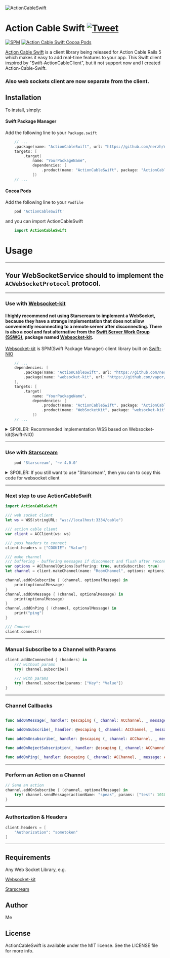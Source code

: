 ![ActionCableSwift](https://user-images.githubusercontent.com/10519803/79700910-89b66900-82a1-11ea-9374-cf4433d69ed6.png)

# Action Cable Swift  [![Tweet](https://img.shields.io/twitter/url/http/shields.io.svg?style=social)](https://twitter.com/intent/tweet?text=Swift%20Rails%20Action%20Cable%20Client&url=https://github.com/nerzh/Action-Cable-Swift&via=emptystamp&hashtags=swift,actioncable,client,rails,developers)
[![SPM](https://img.shields.io/badge/swift-package%20manager-green)](https://swift.org/package-manager/)
[![Action Cable Swift Cocoa Pods](https://img.shields.io/badge/cocoa-pods-orange)](https://cocoapods.org/pods/ActionCableSwift)

[Action Cable Swift](https://github.com/nerzh/Action-Cable-Swift)  is a client library being released for Action Cable Rails 5 which makes it easy to add real-time features to your app. This Swift client inspired by "Swift-ActionCableClient", but it not support now and I created Action-Cable-Swift. 

### Also web sockets client are now separate from the client.

## Installation

To install, simply:

#### Swift Package Manager

Add the following line to your `Package.swift` 

```swift
    // ...
    .package(name: "ActionCableSwift", url: "https://github.com/nerzh/Action-Cable-Swift.git", from: "0.3.0"),
    targets: [
        .target(
            name: "YourPackageName",
            dependencies: [
                .product(name: "ActionCableSwift", package: "ActionCableSwift")
            ])
    // ...
```

#### Cocoa Pods

Add the following line to your `Podfile`

```ruby
    pod 'ActionCableSwift'
```

and you can import ActionCableSwift

```swift
    import ActionCableSwift
```
# Usage

---

## Your WebSocketService should to implement the `ACWebSocketProtocol` protocol.

---

### Use with [Websocket-kit](https://github.com/vapor/websocket-kit) 

#### I highly recommend not using Starscream to implement a WebSocket, because they have a strange implementation that does not allow conveniently reconnecting to a remote server after disconnecting. There is also a cool and fast alternative from the [Swift Server Work Group (SSWG)](https://swift.org/server/), package named [Websocket-kit](https://github.com/vapor/websocket-kit). 

[Websocket-kit](https://github.com/vapor/websocket-kit) is SPM(Swift Package Manager) client library built on [Swift-NIO](https://github.com/apple/swift-nio)  
```swift
    // ...
    dependencies: [
        .package(name: "ActionCableSwift", url: "https://github.com/nerzh/Action-Cable-Swift.git", from: "0.3.0"),
        .package(name: "websocket-kit", url: "https://github.com/vapor/websocket-kit.git", .upToNextMinor(from: "2.0.0"))
    ],
    targets: [
        .target(
            name: "YourPackageName",
            dependencies: [
                .product(name: "ActionCableSwift", package: "ActionCableSwift"),
                .product(name: "WebSocketKit", package: "websocket-kit")
            ])
    // ...
```
<details>
  <summary>SPOILER: Recommended implementation WSS based on Websocket-kit(Swift-NIO)</summary>
  
  
  This is propertyWrapper for threadsafe access to webSocket instance  
  
  ```swift
  import Foundation
  
  @propertyWrapper
  struct Atomic<Value> {
  
      private var value: Value
      private let lock = NSLock()
  
      init(wrappedValue value: Value) {
          self.value = value
      }
  
      var wrappedValue: Value {
        get { return load() }
        set { store(newValue: newValue) }
      }
  
      func load() -> Value {
          lock.lock()
          defer { lock.unlock() }
          return value
      }
  
      mutating func store(newValue: Value) {
          lock.lock()
          defer { lock.unlock() }
          value = newValue
      }
  }

  ```

This is implementation WSS
  
  ```swift
import NIO
import NIOHTTP1
import NIOWebSocket
import WebSocketKit

final class WSS: ACWebSocketProtocol {

    var url: URL
    private var eventLoopGroup: EventLoopGroup
    @Atomic var ws: WebSocket?

    init(stringURL: String, coreCount: Int = System.coreCount) {
        url = URL(string: stringURL)!
        eventLoopGroup = MultiThreadedEventLoopGroup(numberOfThreads: coreCount)
    }

    var onConnected: ((_ headers: [String : String]?) -> Void)?
    var onDisconnected: ((_ reason: String?) -> Void)?
    var onCancelled: (() -> Void)?
    var onText: ((_ text: String) -> Void)?
    var onBinary: ((_ data: Data) -> Void)?
    var onPing: (() -> Void)?
    var onPong: (() -> Void)?

    func connect(headers: [String : String]?) {

        var httpHeaders: HTTPHeaders = .init()
        headers?.forEach({ (name, value) in
            httpHeaders.add(name: name, value: value)
        })
        let promise: EventLoopPromise<Void> = eventLoopGroup.next().makePromise(of: Void.self)

        WebSocket.connect(to: url.absoluteString,
                          headers: httpHeaders,
                          on: eventLoopGroup
        ) { ws in
            self.ws = ws

            ws.onPing { [weak self] (ws) in
                self?.onPing?()
            }

            ws.onPong { [weak self] (ws) in
                self?.onPong?()
            }

            ws.onClose.whenComplete { [weak self] (result) in
                switch result {
                case .success:
                    self?.onDisconnected?(nil)
                    self?.onCancelled?()
                case let .failure(error):
                    self?.onDisconnected?(error.localizedDescription)
                    self?.onCancelled?()
                }
            }

            ws.onText { (ws, text) in
                self.onText?(text)
            }

            ws.onBinary { (ws, buffer) in
                var data: Data = Data()
                data.append(contentsOf: buffer.readableBytesView)
                self.onBinary?(data)
            }

        }.cascade(to: promise)

        promise.futureResult.whenSuccess { [weak self] (_) in
            guard let self = self else { return }
            self.onConnected?(nil)
        }
    }

    func disconnect() {
        ws?.close(promise: nil)
    }

    func send(data: Data) {
        ws?.send([UInt8](data))
    }

    func send(data: Data, _ completion: (() -> Void)?) {
        let promise: EventLoopPromise<Void>? = ws?.eventLoop.next().makePromise(of: Void.self)
        ws?.send([UInt8](data), promise: promise)
        promise?.futureResult.whenComplete { (_) in
            completion?()
        }
    }

    func send(text: String) {
        ws?.send(text)
    }

    func send(text: String, _ completion: (() -> Void)?) {
        let promise: EventLoopPromise<Void>? = ws?.eventLoop.next().makePromise(of: Void.self)
        ws?.send(text, promise: promise)
        promise?.futureResult.whenComplete { (_) in
            completion?()
        }
    }
}    
  ```  
</details>

---

### Use with [Starscream](https://github.com/daltoniam/Starscream)

```ruby
    pod 'Starscream', '~> 4.0.0'
```
<details>
  <summary>SPOILER: If you still want to use "Starscream", then you can to copy this code for websocket client</summary>

```swift
import Foundation
import Starscream

class WSS: ACWebSocketProtocol, WebSocketDelegate {

    var url: URL
    var ws: WebSocket

    init(stringURL: String) {
        url = URL(string: stringURL)!
        ws = WebSocket(request: URLRequest(url: url))
        ws.delegate = self
    }

    var onConnected: ((_ headers: [String : String]?) -> Void)?
    var onDisconnected: ((_ reason: String?) -> Void)?
    var onCancelled: (() -> Void)?
    var onText: ((_ text: String) -> Void)?
    var onBinary: ((_ data: Data) -> Void)?
    var onPing: (() -> Void)?
    var onPong: (() -> Void)?

    func connect(headers: [String : String]?) {
        ws.request.allHTTPHeaderFields = headers
        ws.connect()
    }

    func disconnect() {
        ws.disconnect()
    }

    func send(data: Data) {
        ws.write(data: data)
    }

    func send(data: Data, _ completion: (() -> Void)?) {
        ws.write(data: data, completion: completion)
    }

    func send(text: String) {
        ws.write(string: text)
    }

    func send(text: String, _ completion: (() -> Void)?) {
        ws.write(string: text, completion: completion)
    }

    func didReceive(event: WebSocketEvent, client: WebSocket) {
        switch event {
        case .connected(let headers):
            onConnected?(headers)
        case .disconnected(let reason, let code):
            onDisconnected?(reason)
        case .text(let string):
            onText?(string)
        case .binary(let data):
            onBinary?(data)
        case .ping(_):
            onPing?()
        case .pong(_):
            onPong?()
        case .cancelled:
            onCancelled?()
        default: break
        }
    }
}

```
</details>

---

### Next step to use ActionCableSwift


```swift
import ActionCableSwift

/// web socket client
let ws = WSS(stringURL: "ws://localhost:3334/cable")

/// action cable client
var client = ACClient(ws: ws)

/// pass headers to connect
client.headers = ["COOKIE": "Value"]

/// make channel
/// buffering - buffering messages if disconnect and flush after reconnect
var options = ACChannelOptions(buffering: true, autoSubscribe: true)
let channel = client.makeChannel(name: "RoomChannel", options: options)

channel.addOnSubscribe { (channel, optionalMessage) in
    print(optionalMessage)
}
channel.addOnMessage { (channel, optionalMessage) in
    print(optionalMessage)
}
channel.addOnPing { (channel, optionalMessage) in
    print("ping")
}

/// Connect
client.connect()
```

---

### Manual Subscribe to a Channel with Params

```swift
client.addOnConnected { (headers) in
    /// without params
    try? channel.subscribe()
    
    /// with params
    try? channel.subscribe(params: ["Key": "Value"])
}
```

---

### Channel Callbacks

```swift

func addOnMessage(_ handler: @escaping (_ channel: ACChannel, _ message: ACMessage?) -> Void)

func addOnSubscribe(_ handler: @escaping (_ channel: ACChannel, _ message: ACMessage?) -> Void)

func addOnUnsubscribe(_ handler: @escaping (_ channel: ACChannel, _ message: ACMessage?) -> Void)

func addOnRejectSubscription(_ handler: @escaping (_ channel: ACChannel, _ message: ACMessage?) -> Void)

func addOnPing(_ handler: @escaping (_ channel: ACChannel, _ message: ACMessage?) -> Void)
```

---

### Perform an Action on a Channel

```swift
// Send an action
channel.addOnSubscribe { (channel, optionalMessage) in
    try? channel.sendMessage(actionName: "speak", params: ["test": 10101010101])
}
```

---

### Authorization & Headers

```swift
client.headers = [
    "Authorization": "sometoken"
]
```

---

## Requirements

Any Web Socket Library, e.g. 

[Websocket-kit](https://github.com/vapor/websocket-kit)

[Starscream](https://github.com/daltoniam/Starscream)

## Author

Me

## License

ActionCableSwift is available under the MIT license. See the LICENSE file for more info.

